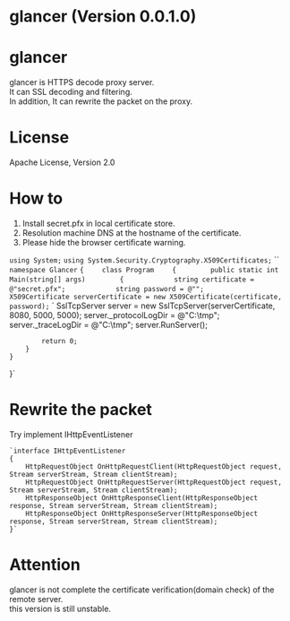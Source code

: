 glancer (Version 0.0.1.0)
=======

# glancer  

glancer is HTTPS decode proxy server.  
It can SSL decoding and filtering.  
In addition, It can rewrite the packet on the proxy.  

# License  
Apache License, Version 2.0  
  
# How to  
  
1. Install secret.pfx in local certificate store.  
2. Resolution machine DNS at the hostname of the certificate.  
3. Please hide the browser certificate warning. 
  

`using System;`
`using System.Security.Cryptography.X509Certificates;`
``
`namespace Glancer`
`{`
`    class Program`
`    {`
`        public static int Main(string[] args)`
`        {`
`            string certificate = @"secret.pfx";`
`            string password = @"";`
`            X509Certificate serverCertificate = new X509Certificate(certificate, password);`
`
            SslTcpServer server = new SslTcpServer(serverCertificate, 8080, 5000, 5000);
            server._protocolLogDir = @"C:\tmp";
            server._traceLogDir = @"C:\tmp";
            server.RunServer();

            return 0;
        }
    }
}`
  

# Rewrite the packet  
  
Try implement IHttpEventListener  

    `interface IHttpEventListener
    {
        HttpRequestObject OnHttpRequestClient(HttpRequestObject request, Stream serverStream, Stream clientStream);
        HttpRequestObject OnHttpRequestServer(HttpRequestObject request, Stream serverStream, Stream clientStream);
        HttpResponseObject OnHttpResponseClient(HttpResponseObject response, Stream serverStream, Stream clientStream);
        HttpResponseObject OnHttpResponseServer(HttpResponseObject response, Stream serverStream, Stream clientStream);
    }`
  
  
  

#  Attention  

glancer is not complete the certificate verification(domain check) of the remote server.  
this version is still unstable.


